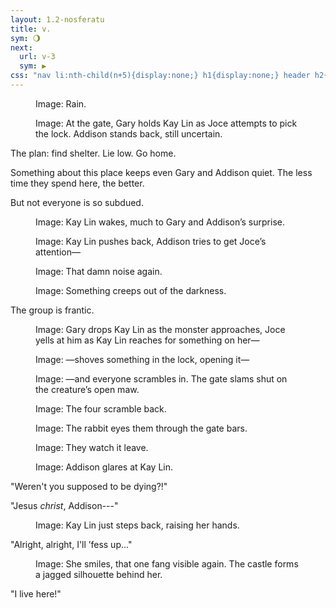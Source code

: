 ```yaml
---
layout: 1.2-nosferatu
title: v.
sym: 🌖︎
next:
  url: v-3
  sym: ▶
css: "nav li:nth-child(n+5){display:none;} h1{display:none;} header h2{color:#404040;} main,figcaption{text-align:center;} p{max-width:400px;} #three img{display:block; margin:.25em auto;} @media only screen and (min-width:675px){#three img{display:inline; margin:0;}} #rip{margin-bottom:0;}"
---
```

<figure><img src="{%include url.html%}/assets/img/au/5-12.png" alt=""/>
<figcaption><span class="x">Image: </span>Rain.</figcaption></figure>

<figure><img src="{%include url.html%}/assets/img/au/5-13.png" alt=""/>
<figcaption><span class="x">Image: </span>At the gate, Gary holds Kay Lin as Joce attempts to pick the lock. Addison stands back, still uncertain.</figcaption></figure>

The plan: find shelter. Lie low. Go home.

Something about this place keeps even Gary and Addison quiet. The less time they spend here, the better.

But not everyone is so subdued.

<figure><img src="{%include url.html%}/assets/img/au/5-14.png" alt=""/><img src="{%include url.html%}/assets/img/au/5-15.png" alt=""/>
<figcaption><span class="x">Image: </span>Kay Lin wakes, much to Gary and Addison’s surprise.</figcaption></figure>

<figure><img src="{%include url.html%}/assets/img/au/5-16.png" alt=""/>
<figcaption><span class="x">Image: </span>Kay Lin pushes back, Addison tries to get Joce’s attention—</figcaption></figure>

<figure><img src="{%include url.html%}/assets/img/au/5-17.png" alt=""/>
<figcaption><span class="x">Image: </span>That damn noise again.</figcaption></figure>

<figure><img src="{%include url.html%}/assets/img/au/5-18.png" alt=""/>
<figcaption><span class="x">Image: </span>Something creeps out of the darkness.</figcaption></figure>

The group is frantic.

<figure><img src="{%include url.html%}/assets/img/au/5-19.png" alt=""/><br/><img src="{%include url.html%}/assets/img/au/5-20.png" alt=""/>
<figcaption><span class="x">Image: </span>Gary drops Kay Lin as the monster approaches, Joce yells at him as Kay&nbsp;Lin reaches for something on her—</figcaption></figure>

<figure><img src="{%include url.html%}/assets/img/au/5-21.png" alt=""/>
<figcaption><span class="x">Image: </span>—shoves something in the lock, opening it—</figcaption></figure>

<figure><img src="{%include url.html%}/assets/img/au/5-22.png" alt=""/>
<figcaption><span class="block"><span class="x">Image: </span>—and everyone scrambles in.</span> <span class="block">The gate slams shut on the creature’s open maw.</span></figcaption></figure>

<figure><img src="{%include url.html%}/assets/img/au/5-23.png" alt=""/>
<figcaption><span class="x">Image: </span>The four scramble back.</figcaption></figure>

<figure><img src="{%include url.html%}/assets/img/au/5-24.png" alt=""/>
<figcaption><span class="x">Image: </span>The rabbit eyes them through the gate bars.</figcaption></figure>

<figure><img src="{%include url.html%}/assets/img/au/5-25.png" alt=""/>
<figcaption><span class="x">Image: </span>They watch it leave.</figcaption></figure>

<figure><img src="{%include url.html%}/assets/img/au/5-26.png" alt=""/>
<figcaption><span class="x">Image: </span>Addison glares at Kay Lin.</figcaption></figure>

"Weren't you supposed to be dying?!"

"Jesus *christ*, Addison---"

<figure><img src="{%include url.html%}/assets/img/au/5-27.png" alt=""/>
<figcaption><span class="x">Image: </span>Kay Lin just steps back, raising her hands.</figcaption></figure>

"Alright, alright, I'll ’fess up..."

<figure><img src="{%include url.html%}/assets/img/au/5-28.png" alt=""/>
<figcaption><span class="block"><span class="x">Image: </span>She smiles, that one fang visible again.</span> <span class="block">The castle forms a jagged silhouette behind her.</span></figcaption></figure>

"I live here!"